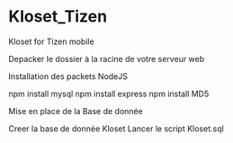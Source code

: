 Kloset_Tizen
============

Kloset for Tizen mobile

Depacker le dossier à la racine de votre serveur web

Installation des packets NodeJS

npm install mysql npm install express npm install MD5

Mise en place de la Base de donnée

Creer la base de donnée Kloset Lancer le script Kloset.sql
